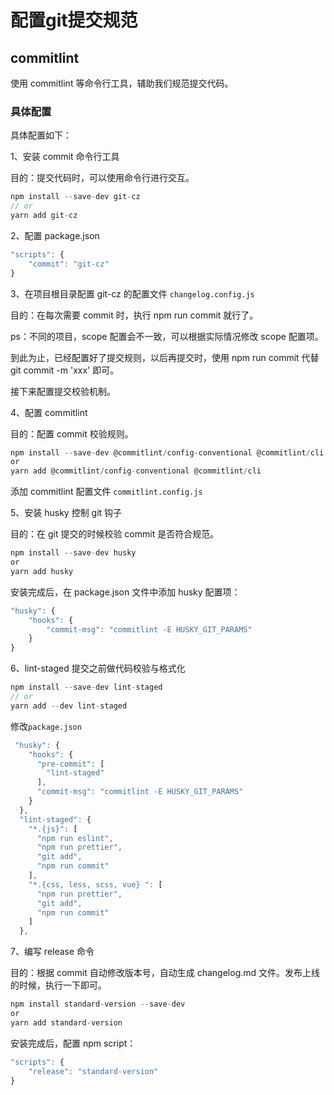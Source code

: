 # 配置git提交规范

## commitlint

使用 commitlint 等命令行工具，辅助我们规范提交代码。

### 具体配置

具体配置如下：

1、安装 commit 命令行工具

目的：提交代码时，可以使用命令行进行交互。

```js
npm install --save-dev git-cz 
// or
yarn add git-cz
```

2、配置 package.json

```js
"scripts": { 
    "commit": "git-cz" 
}
```

3、在项目根目录配置 git-cz 的配置文件 `changelog.config.js`

目的：在每次需要 commit 时，执行 npm run commit 就行了。

ps：不同的项目，scope 配置会不一致，可以根据实际情况修改 scope 配置项。

到此为止，已经配置好了提交规则，以后再提交时，使用 npm run commit 代替 git commit -m 'xxx' 即可。

接下来配置提交校验机制。

4、配置 commitlint

目的：配置 commit 校验规则。

```js
npm install --save-dev @commitlint/config-conventional @commitlint/cli
or 
yarn add @commitlint/config-conventional @commitlint/cli
```

添加 commitlint 配置文件 `commitlint.config.js`

5、安装 husky 控制 git 钩子

目的：在 git 提交的时候校验 commit 是否符合规范。

```js
npm install --save-dev husky
or 
yarn add husky
```

安装完成后，在 package.json 文件中添加 husky 配置项：

```js
"husky": { 
    "hooks": { 
        "commit-msg": "commitlint -E HUSKY_GIT_PARAMS" 
    } 
}
```

6、lint-staged 提交之前做代码校验与格式化

```js
npm install --save-dev lint-staged
// or
yarn add --dev lint-staged
```

修改`package.json`

```js
 "husky": {
    "hooks": {
      "pre-commit": [
        "lint-staged"
      ],
      "commit-msg": "commitlint -E HUSKY_GIT_PARAMS"
    }
  },
  "lint-staged": {
    "*.{js}": [
      "npm run eslint",
      "npm run prettier",
      "git add",
      "npm run commit"
    ],
    "*.{css, less, scss, vue} ": [
      "npm run prettier",
      "git add",
      "npm run commit"
    ]
  },
```

7、编写 release 命令

目的：根据 commit 自动修改版本号，自动生成 changelog.md 文件。发布上线的时候，执行一下即可。

```js
npm install standard-version --save-dev
or 
yarn add standard-version
```

安装完成后，配置 npm script：

```js
"scripts": { 
    "release": "standard-version" 
} 
```
